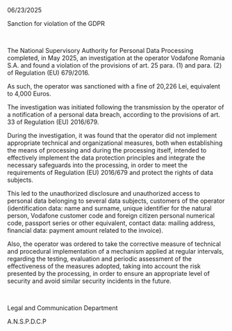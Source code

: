 06/23/2025

Sanction for violation of the GDPR

 

The National Supervisory Authority for Personal Data Processing completed, in May 2025, an investigation at the operator Vodafone Romania S.A. and found a violation of the provisions of art. 25 para. (1) and para. (2) of Regulation (EU) 679/2016.

As such, the operator was sanctioned with a fine of 20,226 Lei, equivalent to 4,000 Euros.

The investigation was initiated following the transmission by the operator of a notification of a personal data breach, according to the provisions of art. 33 of Regulation (EU) 2016/679.

During the investigation, it was found that the operator did not implement appropriate technical and organizational measures, both when establishing the means of processing and during the processing itself, intended to effectively implement the data protection principles and integrate the necessary safeguards into the processing, in order to meet the requirements of Regulation (EU) 2016/679 and protect the rights of data subjects.

This led to the unauthorized disclosure and unauthorized access to personal data belonging to several data subjects, customers of the operator (identification data: name and surname, unique identifier for the natural person, Vodafone customer code and foreign citizen personal numerical code, passport series or other equivalent, contact data: mailing address, financial data: payment amount related to the invoice).

Also, the operator was ordered to take the corrective measure of technical and procedural implementation of a mechanism applied at regular intervals, regarding the testing, evaluation and periodic assessment of the effectiveness of the measures adopted, taking into account the risk presented by the processing, in order to ensure an appropriate level of security and avoid similar security incidents in the future.

 

Legal and Communication Department

A.N.S.P.D.C.P
